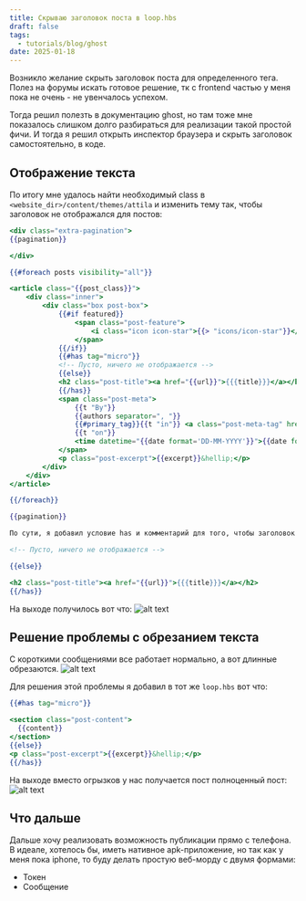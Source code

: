 ```yaml
---
title: Скрываю заголовок поста в loop.hbs
draft: false
tags:
  - tutorials/blog/ghost
date: 2025-01-18
---
```

Возникло желание скрыть заголовок поста для определенного тега. Полез на форумы искать готовое решение, тк с frontend частью у меня пока не очень - не увенчалось успехом.

Тогда решил полезть в документацию ghost, но там тоже мне показалось слишком долго разбираться для реализации такой простой фичи.
И тогда я решил открыть инспектор браузера и скрыть заголовок самостоятельно, в коде.
## Отображение текста 
По итогу мне удалось найти необходимый class в `<website_dir>/content/themes/attila` и изменить тему так, чтобы заголовок не отображался для постов:
```handlebars
<div class="extra-pagination">
{{pagination}}

</div>

{{#foreach posts visibility="all"}}

<article class="{{post_class}}">
	<div class="inner">
		<div class="box post-box">
			{{#if featured}}
				<span class="post-feature">
					<i class="icon icon-star">{{> "icons/icon-star"}}</i>
				</span>
			{{/if}}
			{{#has tag="micro"}}
			<!-- Пусто, ничего не отображается -->
			{{else}}
			<h2 class="post-title"><a href="{{url}}">{{{title}}}</a></h2>
			{{/has}}
			<span class="post-meta">
				{{t "By"}}
				{{authors separator=", "}}
				{{#primary_tag}}{{t "in"}} <a class="post-meta-tag" href="{{url}}">{{name}}</a>{{/primary_tag}}
				{{t "on"}}
				<time datetime="{{date format='DD-MM-YYYY'}}">{{date format="DD MMM YYYY"}}</time>
			</span>
			<p class="post-excerpt">{{excerpt}}&hellip;</p>
		</div>
	</div>
</article>

{{/foreach}}

{{pagination}}

По сути, я добавил условие has и комментарий для того, чтобы заголовок не отображался (подсмотрел тут): {{#has tag="micro"}}

<!-- Пусто, ничего не отображается -->

{{else}}

<h2 class="post-title"><a href="{{url}}">{{{title}}}</a></h2>
{{/has}}
```

На выходе получилось вот что:
![alt text](image-5.png)

## Решение проблемы с обрезанием текста
С короткими сообщениями все работает нормально, а вот длинные обрезаются.
![alt text](image-6.png)

Для решения этой проблемы я добавил в тот же `loop.hbs` вот что:


```handlebars
{{#has tag="micro"}}

<section class="post-content">
  {{content}}
</section>
{{else}}
<p class="post-excerpt">{{excerpt}}&hellip;</p>
{{/has}}
```

На выходе вместо огрызков у нас получается пост полноценный пост:
![alt text](image-7.png)

## Что дальше
Дальше хочу реализовать возможность публикации прямо с телефона. В идеале, хотелось бы, иметь нативное apk-приложение, но так как у меня пока iphone, то буду делать простую веб-морду с двумя формами:
- Токен
- Сообщение
